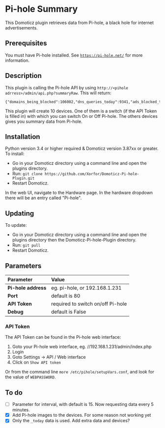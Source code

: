 # Pi-hole Summary
This Domoticz plugin retrieves data from Pi-hole, a black hole for internet advertisements.
## Prerequisites
You must have Pi-hole installed. See [`https://pi-hole.net/`](https://pi-hole.net/) for more information.
## Description
This plugin is calling the Pi-hole API by using `http://<pihole adrress>/admin/api.php?summaryRaw`. This will return:
```
{"domains_being_blocked":106002,"dns_queries_today":9341,"ads_blocked_today":1812,"ads_percentage_today":19.398352,"unique_domains":1387,"queries_forwarded":5522,"queries_cached":1820,"clients_ever_seen":8,"unique_clients":8,"status":"enabled"}
```
This plugin will create 10 devices. One of them is a switch (if the API Token is filled in) with which you can switch On or Off Pi-hole.
The others devices gives you summary data from Pi-hole.
## Installation
Python version 3.4 or higher required & Domoticz version 3.87xx or greater.
To install:
* Go in your Domoticz directory using a command line and open the plugins directory.
* Run: ```git clone https://github.com/Xorfor/Domoticz-Pi-hole-Plugin.git```
* Restart Domoticz.

In the web UI, navigate to the Hardware page. In the hardware dropdown there will be an entry called "Pi-hole".

## Updating
To update:
* Go in your Domoticz directory using a command line and open the plugins directory then the Domoticz-Pi-hole-Plugin directory.
* Run: ```git pull```
* Restart Domoticz.

## Parameters
| Parameter | Value |
| :--- | :--- |
| **Pi-hole address** | eg. pi-hole, or 192.168.1.231 |
| **Port** | default is 80 |
| **API Token** | required to switch on/off Pi-hole |
| **Debug** | default is False |
### API Token
The API Token can be found in the Pi-hole web interface:
1. Goto your Pi-hole web interface, eg. //192.168.1.231/admin/index.php 
2. Login
3. Goto Settings -> API / Web interface
4. Click on `Show API token`

Or from the command line `more /etc/pihole/setupVars.conf`, and look for the value of `WEBPASSWORD`.
## To do
- [ ] Parameter for interval, with default is 15. Now requesting data every 5 minutes.
- [x] Add Pi-hole images to the devices. For some reason not working yet
- [x] Only the `_today` data is used. Add extra data and devices?
